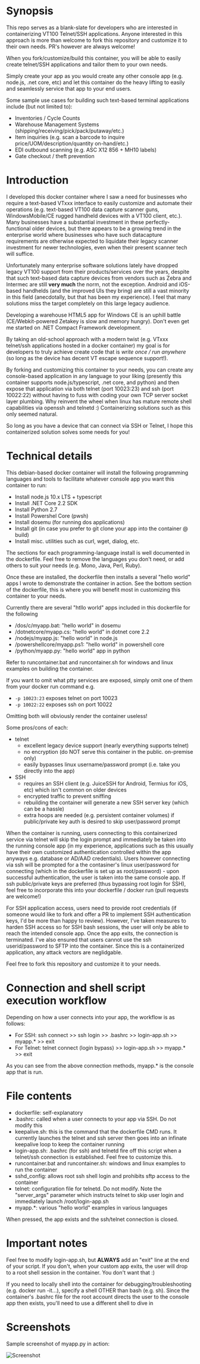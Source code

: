 # Synopsis

This repo serves as a blank-slate for developers who are interested in containerizing VT100 Telnet/SSH applications. Anyone interested in this approach is more than welcome to fork this repository and customize it to their own needs. PR's however are always welcome!

When you fork/customize/build this container, you will be able to easily create telnet/SSH applications and tailor them to your own needs. 

Simply create your app as you would create any other console app (e.g. node.js, .net core, etc) and let this container do the heavy lifting to easily and seamlessly service that app to your end users. 

Some sample use cases for building such text-based terminal applications include (but not limited to):

* Inventories / Cycle Counts
* Warehouse Management Systems (shipping/receiving/pick/pack/putaway/etc.)
* Item inquiries (e.g. scan a barcode to inquire price/UOM/description/quantity on-hand/etc.)
* EDI outbound scanning (e.g. ASC X12 856 + MH10 labels)
* Gate checkout / theft prevention

# Introduction

I developed this docker container where I saw a need for businesses who require a text-based VTxxx interface to easily customize and automate their operations (e.g. text-based VT100 data capture scanner guns, WindowsMobile/CE rugged handheld devices with a VT100 client, etc.). Many businesses have a substantial investment in these perfectly-functional older devices, but there appears to be a growing trend in the enterprise world where businesses who have such datacapture requirements are otherwise expected to liquidate their legacy scanner investment for newer technologies, even when their present scanner tech will suffice. 

Unfortunately many enterprise software solutions lately have dropped legacy VT100 support from their products/services over the years, despite that such text-based data capture devices from vendors such as Zebra and Intermec are still **very much** the norm, not the exception. Android and iOS-based handhelds (and the improved UIs they bring) are still a vast minority in this field (anecdotally, but that has been my experience). I feel that many solutions miss the target completely on this large legacy audience. 

Developing a warehouse HTML5 app for Windows CE is an uphill battle (CE/Webkit-powered Zetakey is slow and memory hungry). Don't even get me started on .NET Compact Framework development.

By taking an old-school approach with a modern twist (e.g. VTxxx telnet/ssh applications hosted in a docker container) my goal is for developers to truly achieve create code that is *write once / run anywhere* (so long as the device has decent VT escape sequence support!).

By forking and customizing this container to your needs, you can create any console-based application in any language to your liking (presently this container supports node.js/typescript, .net core, and python) and then expose that application via both telnet (port 10023:23) and ssh (port 10022:22) without having to fuss with coding your own TCP server socket layer plumbing. Why reinvent the wheel when linux has mature remote shell capabilities via openssh and telnetd :) Containerizing solutions such as this only seemed natural. 

So long as you have a device that can connect via SSH or Telnet, I hope this containerized solution solves some needs for you!

# Technical details

This debian-based docker container will install the following programming languages and tools to facilitate whatever console app you want this container to run:

* Install node.js 10.x LTS + typescript
* Install .NET Core 2.2 SDK
* Install Python 2.7
* Install Powershel Core (pwsh)
* Install dosemu (for running dos applications)
* Install git (in case you prefer to git clone your app into the container @ build)
* Install misc. utilities such as curl, wget, dialog, etc.

The sections for each programming-language install is well documented in the dockerfile. Feel free to remove the languages you don't need, or add others to suit your needs (e.g. Mono, Java, Perl, Ruby).

Once these are installed, the dockerfile then installs a several "hello world" apps I wrote to demonstrate the container in action. See the bottom section of the dockerfile, this is where you will benefit most in customizing this container to your needs.

Currently there are several "htllo world" apps included in this dockerfile for the following

* /dos/c/myapp.bat: "hello world" in dosemu
* /dotnetcore/myapp.cs: "hello world" in dotnet core 2.2
* /nodejs/myapp.js: "hello world" in node.js
* /powershellcore/myapp.ps1: "hello world" in powershell core
* /python/myapp.py: "hello world" app in python

Refer to runcontainer.bat and runcontainer.sh for windows and linux examples on building the container. 

If you want to omit what ptty services are exposed, simply omit one of them from your docker run command e.g.

* `-p 10023:23` exposes telnet on port 10023
* `-p 10022:22` exposes ssh on port 10022

Omitting both will obviously render the container useless!

Some pros/cons of each:

* telnet
  * excellent legacy device support (nearly everything supports telnet)
  * no encryption (do NOT serve this container in the public. on-premise only)
  * easily bypasses linux username/password prompt (i.e. take you directly into the app)
* SSH
  * requires an SSH client (e.g. JuiceSSH for Android, Termius for iOS, etc) which isn't common on older devices
  * encrypted traffic to prevent sniffing
  * rebuilding the container will generate a new SSH server key (which can be a hassle)
  * extra hoops are needed (e.g. persistent container volumes) if public/private key auth is desired to skip user/password prompt

When the container is running, users connecting to this containerized service via telnet will skip the login prompt and immediately be taken into the running console app (in my experience, applications such as this usually have their own customized authentication controlled within the app anyways e.g. database or AD/AAD credentials). Users however connecting via ssh will be prompted for a the contasiner's linux user/password for connecting (which in the dockerfile is set up as root/password) - upon successful authentication, the user is taken into the same console app. If ssh public/private keys are preferred (thus bypassing root login for SSH), feel free to incorporate this into your dockerfile / docker run (pull requests are welcome!)

For SSH application access, users need to provide root credentials (if someone would like to fork and offer a PR to implement SSH authentication keys, I'd be more than happy to review). However, I've taken measures to harden SSH access so for SSH bash sessions, the user will only be able to reach the intended console app. Once the app exits, the connection is terminated. I've also ensured that users cannot use the ssh userid/password to SFTP into the container. Since this is a containerized application, any attack vectors are neglidgable. 

Feel free to fork this repository and customize it to your needs. 

# Connection and shell script execution workflow

Depending on how a user connects into your app, the workflow is as follows:

* For SSH: ssh connect >> ssh login >> .bashrc >> login-app.sh >> myapp.* >> exit
* For Telnet: telnet connect (login bypass) >> login-app.sh >> myapp.* >> exit

As you can see from the above connection methods, myapp.* is the console app that is run. 

# File contents

* dockerfile: self-explanatory
* .bashrc: called when a user connects to your app via SSH. Do not modify this
* keepalive.sh: this is the command that the dockerfile CMD runs. It currently launches the telnet and ssh server then goes into an infinate keepalive loop to keep the container running
* login-app.sh: .bashrc (for ssh) and telnetd fire off this script when a telnet/ssh connection is established. Feel free to customize this.
* runcontainer.bat and runcontainer.sh: windows and linux examples to run the container
* sshd_config: allows root ssh shell login and prohibits sftp access to the container
* telnet: configuration file for telnetd. Do not modify. Note the "server_args" parameter which instructs telnet to skip user login and immediately launch /root/login-app.sh
* myapp.*: various "hello world" examples in various languages 

When pressed, the app exists and the ssh/telnet connection is closed. 

# Important notes

Feel free to modify login-app.sh, but **ALWAYS** add an "exit" line at the end of your script. If you don't, when your custom app exits, the user will drop to a root shell session in the container. You don't want that :)

If you need to locally shell into the container for debugging/troubleshooting (e.g. docker run -it...), specify a shell OTHER than bash (e.g. sh). Since the container's .bashrc file for the root account directs the user to the console app then exists, you'll need to use a different shell to dive in 

# Screenshots

Sample screenshot of myapp.py in action:

![Screenshot](screenshot.png)

